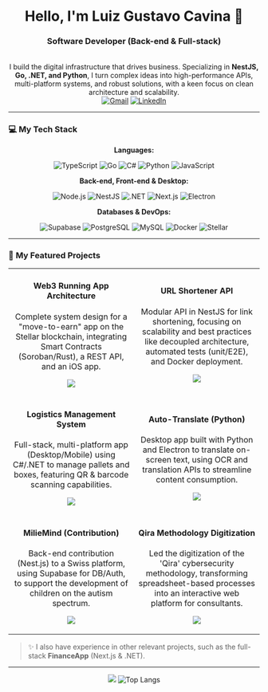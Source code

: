 <div align="center">
  <h1 align="center">Hello, I'm Luiz Gustavo Cavina 👋</h1>
  <h3 align="center">Software Developer (Back-end & Full-stack)</h3>
</div>

<br>

<div align="center">
  I build the digital infrastructure that drives business. Specializing in <strong>NestJS, Go, .NET, and Python</strong>, I turn complex ideas into high-performance APIs, multi-platform systems, and robust solutions, with a keen focus on clean architecture and scalability.
</div>

<div align="center">
  <a href="mailto:luizcavina@gmail.com" target="_blank"><img src="https://img.shields.io/badge/Gmail-D14836?style=for-the-badge&logo=gmail&logoColor=white" alt="Gmail" /></a>
  <a href="https://linkedin.com/in/luiz-gustavo-cavina-faria/" target="_blank"><img src="https://img.shields.io/badge/LinkedIn-0077B5?style=for-the-badge&logo=linkedin&logoColor=white" alt="LinkedIn" /></a>
</div>

<hr>

### 💻 **My Tech Stack**

<div align="center">
  <p><strong>Languages:</strong></p>
  <img src="https://img.shields.io/badge/TypeScript-3178C6?style=for-the-badge&logo=typescript&logoColor=white" alt="TypeScript" />
  <img src="https://img.shields.io/badge/Go-00ADD8?style=for-the-badge&logo=go&logoColor=white" alt="Go" />
  <img src="https://img.shields.io/badge/C%23-239120?style=for-the-badge&logo=c-sharp&logoColor=white" alt="C#" />
  <img src="https://img.shields.io/badge/Python-3776AB?style=for-the-badge&logo=python&logoColor=white" alt="Python" />
  <img src="https://img.shields.io/badge/JavaScript-F7DF1E?style=for-the-badge&logo=javascript&logoColor=black" alt="JavaScript" />

  <p><strong>Back-end, Front-end & Desktop:</strong></p>
  <img src="https://img.shields.io/badge/Node.js-339933?style=for-the-badge&logo=nodedotjs&logoColor=white" alt="Node.js" />
  <img src="https://img.shields.io/badge/NestJS-E0234E?style=for-the-badge&logo=nestjs&logoColor=white" alt="NestJS" />
  <img src="https://img.shields.io/badge/.NET-512BD4?style=for-the-badge&logo=dotnet&logoColor=white" alt=".NET" />
  <img src="https://img.shields.io/badge/Next.js-000000?style=for-the-badge&logo=nextdotjs&logoColor=white" alt="Next.js" />
  <img src="https://img.shields.io/badge/Electron-47848F?style=for-the-badge&logo=electron&logoColor=white" alt="Electron" />

  <p><strong>Databases & DevOps:</strong></p>
  <img src="https://img.shields.io/badge/Supabase-3FCF8E?style=for-the-badge&logo=supabase&logoColor=white" alt="Supabase" />
  <img src="https://img.shields.io/badge/PostgreSQL-4169E1?style=for-the-badge&logo=postgresql&logoColor=white" alt="PostgreSQL" />
  <img src="https://img.shields.io/badge/MySQL-4479A1?style=for-the-badge&logo=mysql&logoColor=white" alt="MySQL" />
  <img src="https://img.shields.io/badge/Docker-2496ED?style=for-the-badge&logo=docker&logoColor=white" alt="Docker" />
  <img src="https://img.shields.io/badge/Stellar-000000?style=for-the-badge&logo=stellar&logoColor=white" alt="Stellar" />
</div>

<hr>

### 🚀 **My Featured Projects**

<table width="100%">
  <tr>
    <td width="50%">
      <h4 align="center">Web3 Running App Architecture</h4>
      <p align="center">Complete system design for a "move-to-earn" app on the Stellar blockchain, integrating Smart Contracts (Soroban/Rust), a REST API, and an iOS app.</p>
      <p align="center">
        <a href="https://github.com/Pizzy-23/stellar-running-app-architecture" target="_blank">
          <img src="https://img.shields.io/badge/VIEW_ARCHITECTURE-000000?style=for-the-badge&logo=Stellar&logoColor=white">
        </a>
      </p>
    </td>
    <td width="50%">
      <h4 align="center">URL Shortener API</h4>
      <p align="center">Modular API in NestJS for link shortening, focusing on scalability and best practices like decoupled architecture, automated tests (unit/E2E), and Docker deployment.</p>
      <p align="center">
        <!-- Substitua pelo link correto do repositório do encurtador de links se for diferente -->
        <a href="https://github.com/Pizzy-23/url-shortener" target="_blank">
          <img src="https://img.shields.io/badge/VIEW_CODE-E0234E?style=for-the-badge&logo=nestjs&logoColor=white">
        </a>
      </p>
    </td>
  </tr>
  <tr>
    <td width="50%">
      <h4 align="center">Logistics Management System</h4>
      <p align="center">Full-stack, multi-platform app (Desktop/Mobile) using C#/.NET to manage pallets and boxes, featuring QR & barcode scanning capabilities.</p>
      <p align="center">
        <a href="https://github.com/Pizzy-23/manager-system-front" target="_blank">
          <img src="https://img.shields.io/badge/VIEW_FRONTEND-181717?style=for-the-badge&logo=github&logoColor=white">
        </a>
      </p>
    </td>
    <td width="50%">
      <h4 align="center">Auto-Translate (Python)</h4>
      <p align="center">Desktop app built with Python and Electron to translate on-screen text, using OCR and translation APIs to streamline content consumption.</p>
      <p align="center">
        <a href="https://github.com/Pizzy-23/auto-translate" target="_blank">
          <img src="https://img.shields.io/badge/VIEW_CODE-3776AB?style=for-the-badge&logo=python&logoColor=white">
        </a>
      </p>
    </td>
  </tr>
  <tr>
     <td width="50%">
      <h4 align="center">MilieMind (Contribution)</h4>
      <p align="center">Back-end contribution (Nest.js) to a Swiss platform, using Supabase for DB/Auth, to support the development of children on the autism spectrum.</p>
      <p align="center">
          <img src="https://img.shields.io/badge/CONFIDENTIAL-D3D3D3?style=for-the-badge">
      </p>
    </td>
    <td width="50%">
      <h4 align="center">Qira Methodology Digitization</h4>
      <p align="center">Led the digitization of the 'Qira' cybersecurity methodology, transforming spreadsheet-based processes into an interactive web platform for consultants.</p>
      <p align="center">
        <img src="https://img.shields.io/badge/CONFIDENTIAL-D3D3D3?style=for-the-badge">
      </p>
    </td>
  </tr>
</table>

> ✨ I also have experience in other relevant projects, such as the full-stack **FinanceApp** (Next.js & .NET).

<hr>

<div align="center">
  <img src="https://github-readme-stats.vercel.app/api?username=Pizzy-23&show_icons=true&theme=dracula&include_all_commits=true&count_private=true%22%20alt=%22Luiz%27s%20GitHub%20stats%22" />
  <img src="https://github-readme-stats.vercel.app/api/top-langs/?username=Pizzy-23&layout=compact&theme=dracula" alt="Top Langs" />
</div>
